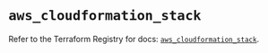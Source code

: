 # `aws_cloudformation_stack`

Refer to the Terraform Registry for docs: [`aws_cloudformation_stack`](https://registry.terraform.io/providers/hashicorp/aws/6.6.0/docs/resources/cloudformation_stack).
